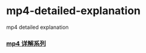 # mp4-detailed-explanation
mp4 detailed explanation

### [mp4 详解系列](http://www.52rd.com/Blog/wqyuwss/559/1/)
